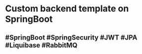 # Custom backend template on SpringBoot #
## #SpringBoot #SpringSecurity #JWT #JPA #Liquibase #RabbitMQ ##